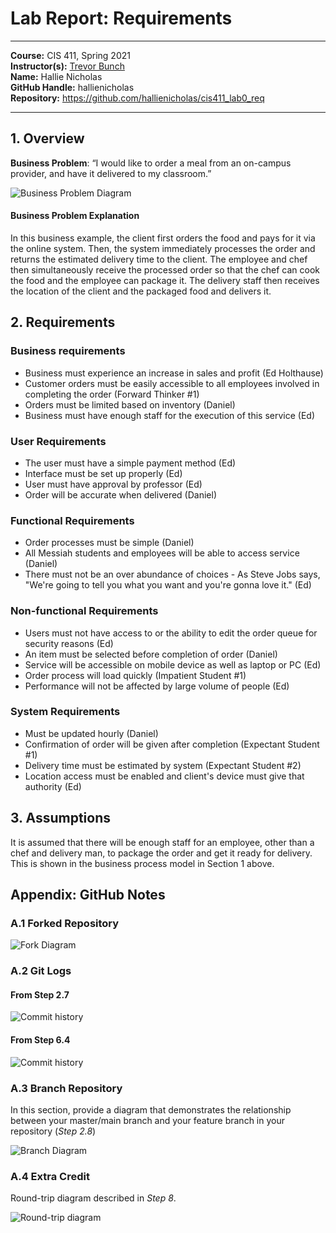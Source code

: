 # Lab Report: Requirements
___
**Course:** CIS 411, Spring 2021  
**Instructor(s):** [Trevor Bunch](https://github.com/trevordbunch)  
**Name:** Hallie Nicholas  
**GitHub Handle:** hallienicholas  
**Repository:** https://github.com/hallienicholas/cis411_lab0_req  
___

## 1. Overview

**Business Problem**: “I would like to order a meal from an on-campus provider, and have it delivered to my classroom.”

![Business Problem Diagram](/labreports/business_diagram.png)

#### Business Problem Explanation
In this business example, the client first orders the food and pays for it via the online system. Then, the system immediately processes the order and returns the estimated delivery time to the client. The employee and chef then simultaneously receive the processed order so that the chef can cook the food and the employee can package it. The delivery staff then receives the location of the client and the packaged food and delivers it.

## 2. Requirements
### Business requirements
  - Business must experience an increase in sales and profit (Ed Holthause)
  - Customer orders must be easily accessible to all employees involved in completing the order (Forward Thinker #1)
  - Orders must be limited based on inventory (Daniel)
  - Business must have enough staff for the execution of this service (Ed)
### User Requirements
- The user must have a simple payment method (Ed)
- Interface must be set up properly (Ed)
- User must have approval by professor (Ed)
- Order will be accurate when delivered (Daniel)

### Functional Requirements
- Order processes must be simple (Daniel)
- All Messiah students and employees will be able to access service (Daniel)
- There must not be an over abundance of choices - As Steve Jobs says, "We're going to tell you what you want and you're gonna love it." (Ed)

### Non-functional Requirements
- Users must not have access to or the ability to edit the order queue for security reasons (Ed)
- An item must be selected before completion of order (Daniel)
- Service will be accessible on mobile device as well as laptop or PC (Ed)
- Order process will load quickly (Impatient Student #1)
- Performance will not be affected by large volume of people (Ed)

### System Requirements
- Must be updated hourly (Daniel)
- Confirmation of order will be given after completion (Expectant Student #1)
- Delivery time must be estimated by system (Expectant Student #2)
- Location access must be enabled and client's device must give that authority (Ed)
## 3. Assumptions
 
It is assumed that there will be enough staff for an employee, other than a chef and delivery man, to package the order and get it ready for delivery. This is shown in the business process model in Section 1 above.
## Appendix: GitHub Notes

### A.1 Forked Repository

![Fork Diagram](/labreports/diagram_fork.png)

### A.2 Git Logs
#### From Step 2.7
![Commit history](/labreports/git_commit_1.png)

#### From Step 6.4
![Commit history](/labreports/git_commit_2.png)

### A.3 Branch Repository
In this section, provide a diagram that demonstrates the relationship between your master/main branch and your feature branch in your repository (*Step 2.8*)

![Branch Diagram](/labreports/branch_diagram.png)

### A.4 Extra Credit
Round-trip diagram described in *Step 8*.

![Round-trip diagram](/labreports/extra_credit_1.png)